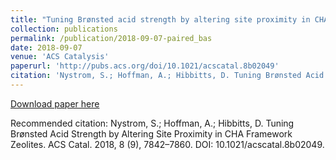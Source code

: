 ```yaml
---
title: "Tuning Brønsted acid strength by altering site proximity in CHA framework zeolites"
collection: publications
permalink: /publication/2018-09-07-paired_bas
date: 2018-09-07
venue: 'ACS Catalysis'
paperurl: 'http://pubs.acs.org/doi/10.1021/acscatal.8b02049'
citation: 'Nystrom, S.; Hoffman, A.; Hibbitts, D. Tuning Brønsted Acid Strength by Altering Site Proximity in CHA Framework Zeolites. ACS Catal. 2018, 8 (9), 7842–7860. DOI: 10.1021/acscatal.8b02049.'
---
```

[Download paper here](http://pubs.acs.org/doi/10.1021/acscatal.8b02049)

Recommended citation: Nystrom, S.; Hoffman, A.; Hibbitts, D. Tuning Brønsted Acid Strength by Altering Site Proximity in CHA Framework Zeolites. ACS Catal. 2018, 8 (9), 7842–7860. DOI: 10.1021/acscatal.8b02049.